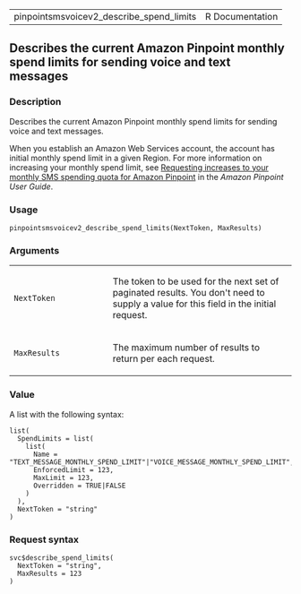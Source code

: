 <table style="width: 100%;">
<tbody>
<tr class="odd">
<td>pinpointsmsvoicev2_describe_spend_limits</td>
<td style="text-align: right;">R Documentation</td>
</tr>
</tbody>
</table>

## Describes the current Amazon Pinpoint monthly spend limits for sending voice and text messages

### Description

Describes the current Amazon Pinpoint monthly spend limits for sending
voice and text messages.

When you establish an Amazon Web Services account, the account has
initial monthly spend limit in a given Region. For more information on
increasing your monthly spend limit, see [Requesting increases to your
monthly SMS spending quota for Amazon
Pinpoint](https://docs.aws.amazon.com/pinpoint/latest/userguide/channels-sms-awssupport-spend-threshold.html)
in the *Amazon Pinpoint User Guide*.

### Usage

    pinpointsmsvoicev2_describe_spend_limits(NextToken, MaxResults)

### Arguments

<table>
<colgroup>
<col style="width: 35%" />
<col style="width: 65%" />
</colgroup>
<tbody>
<tr class="odd">
<td><code
id="pinpointsmsvoicev2_describe_spend_limits_:_NextToken">NextToken</code></td>
<td><p>The token to be used for the next set of paginated results. You
don't need to supply a value for this field in the initial
request.</p></td>
</tr>
<tr class="even">
<td><code
id="pinpointsmsvoicev2_describe_spend_limits_:_MaxResults">MaxResults</code></td>
<td><p>The maximum number of results to return per each
request.</p></td>
</tr>
</tbody>
</table>

### Value

A list with the following syntax:

    list(
      SpendLimits = list(
        list(
          Name = "TEXT_MESSAGE_MONTHLY_SPEND_LIMIT"|"VOICE_MESSAGE_MONTHLY_SPEND_LIMIT",
          EnforcedLimit = 123,
          MaxLimit = 123,
          Overridden = TRUE|FALSE
        )
      ),
      NextToken = "string"
    )

### Request syntax

    svc$describe_spend_limits(
      NextToken = "string",
      MaxResults = 123
    )
